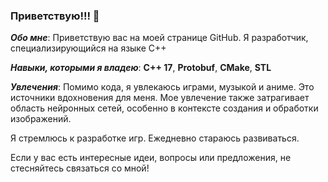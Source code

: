 ### Приветствую!!! 👋

***Обо мне***:
Приветствую вас на моей странице GitHub. Я разработчик, специализирующийся на языке C++

***Навыки, которыми я владею***:
**С++ 17**, **Protobuf**, **CMake**, **STL**

***Увлечения***:
Помимо кода, я увлекаюсь играми, музыкой и аниме. Это источники вдохновения для меня. Мое увлечение также затрагивает область нейронных сетей, особенно в контексте создания и обработки изображений.

Я стремлюсь к разработке игр. Ежедневно стараюсь развиваться.

Если у вас есть интересные идеи, вопросы или предложения, не стесняйтесь связаться со мной!

